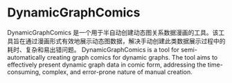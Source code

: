 # DynamicGraphComics
DynamicGraphComics 是一个用于半自动创建动态图关系数据漫画的工具。该工具旨在通过漫画形式有效地展示动态图数据，解决手动创建此类数据展示过程中的耗时、复杂和易出错问题。  DynamicGraphComics is a tool for semi-automatically creating graph comics for dynamic graphs. The tool aims to effectively present dynamic graph data in comic form, addressing the time-consuming, complex, and error-prone nature of manual creation.
